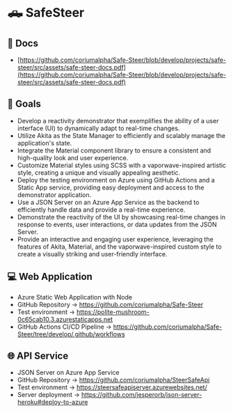 # 🛻 SafeSteer

## 📘 Docs

 - [https://github.com/coriumalpha/Safe-Steer/blob/develop/projects/safe-steer/src/assets/safe-steer-docs.pdf](https://github.com/coriumalpha/Safe-Steer/blob/develop/projects/safe-steer/src/assets/safe-steer-docs.pdf)

## 🚀 Goals

- Develop a reactivity demonstrator that exemplifies the ability of a user interface (UI) to dynamically adapt to real-time changes.
- Utilize Akita as the State Manager to efficiently and scalably manage the application's state.
- Integrate the Material component library to ensure a consistent and high-quality look and user experience.
- Customize Material styles using SCSS with a vaporwave-inspired artistic style, creating a unique and visually appealing aesthetic.
- Deploy the testing environment on Azure using GitHub Actions and a Static App service, providing easy deployment and access to the demonstrator application.
- Use a JSON Server on an Azure App Service as the backend to efficiently handle data and provide a real-time experience.
- Demonstrate the reactivity of the UI by showcasing real-time changes in response to events, user interactions, or data updates from the JSON Server.
- Provide an interactive and engaging user experience, leveraging the features of Akita, Material, and the vaporwave-inspired custom style to create a visually striking and user-friendly interface.

## 💻 Web Application

- Azure Static Web Application with Node
- GitHub Repository → https://github.com/coriumalpha/Safe-Steer
- Test environment → https://polite-mushroom-0c65cab10.3.azurestaticapps.net
- GitHub Actions CI/CD Pipeline → https://github.com/coriumalpha/Safe-Steer/tree/develop/.github/workflows

## 🌐 API Service

- JSON Server on Azure App Service
- GitHub Repository → https://github.com/coriumalpha/SteerSafeApi
- Test environment → https://steersafeapiserver.azurewebsites.net/
- Server deployment → https://github.com/jesperorb/json-server-heroku#deploy-to-azure
